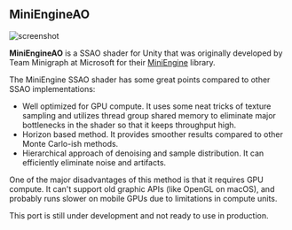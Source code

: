 MiniEngineAO
------------

![screenshot](http://i.imgur.com/uOYU4YHl.png)

**MiniEngineAO** is a SSAO shader for Unity that was originally developed by
Team Minigraph at Microsoft for their [MiniEngine] library.

[MiniEngine]: https://github.com/Microsoft/DirectX-Graphics-Samples

The MiniEngine SSAO shader has some great points compared to other SSAO
implementations:

- Well optimized for GPU compute. It uses some neat tricks of texture sampling
  and utilizes thread group shared memory to eliminate major bottlenecks in the
  shader so that it keeps throughput high.
- Horizon based method. It provides smoother results compared to other
  Monte Carlo-ish methods.
- Hierarchical approach of denoising and sample distribution. It can
  efficiently eliminate noise and artifacts.

One of the major disadvantages of this method is that it requires GPU compute.
It can't support old graphic APIs (like OpenGL on macOS), and probably runs
slower on mobile GPUs due to limitations in compute units.

This port is still under development and not ready to use in production.
